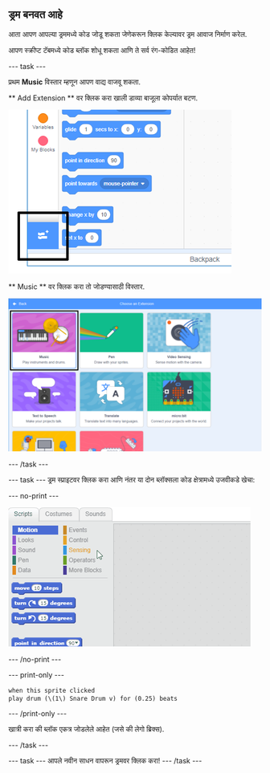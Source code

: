 ## ड्रम बनवत आहे

आता आपण आपल्या ड्रममध्ये कोड जोडू शकता जेणेकरून क्लिक केल्यावर ड्रम आवाज निर्माण करेल.

आपण स्क्रीप्ट टॅबमध्ये कोड ब्लॉक शोधू शकता आणि ते सर्व रंग-कोडित आहेत!

\--- task \---

प्रथम **Music** विस्तार म्हणून आपण वाद्य वाजवू शकता.

** Add Extension ** वर क्लिक करा खाली डाव्या बाजूला कोपर्यात बटण.

![हायलाइट केलेले विस्तार बटण जोडा](images/add-extension-annotated.png)

** Music ** वर क्लिक करा तो जोडण्यासाठी विस्तार.

![कलम विस्तार हायलाइट](images/click-music-annotated.png)

\--- /task \---

\--- task \--- ड्रम स्प्राइटवर क्लिक करा आणि नंतर या दोन ब्लॉक्सला कोड क्षेत्रामध्ये उजवीकडे खेचा:

\--- no-print \---

![स्क्रीनशॉट](images/connect-block.gif)

\--- /no-print \---

\--- print-only \---

```blocks3
when this sprite clicked
play drum (\(1\) Snare Drum v) for (0.25) beats
```

\--- /print-only \---

खात्री करा की ब्लॉक एकत्र जोडलेले आहेत (जसे की लेगो ब्रिक्स).

\--- /task \---

\--- task \--- आपले नवीन साधन वापरून ड्रमवर क्लिक करा! \--- /task \---